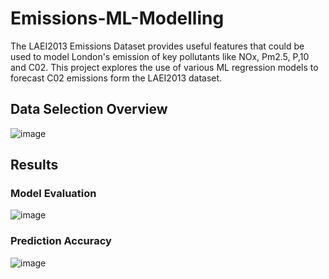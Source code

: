 # Emissions-ML-Modelling
The LAEI2013 Emissions Dataset provides useful features that could be used to model London's emission of key pollutants like NOx, Pm2.5, P,10 and C02. This project explores the use of various ML regression models to forecast C02 emissions form the LAEI2013 dataset.

## Data Selection Overview
![image](https://github.com/user-attachments/assets/b7644587-8398-4ae7-a8dc-ed8cb3c323d3)

## Results
### Model Evaluation
![image](https://github.com/user-attachments/assets/86bdb858-6be0-41ae-a4a3-20b4b505766b)
### Prediction Accuracy
![image](https://github.com/user-attachments/assets/826097a3-43e0-4525-8aef-efc87f23d2f2)
